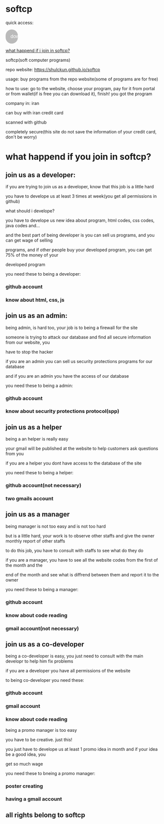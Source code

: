 # softcp

quick access:

<div class="navbar" id="above">
    <div class="dropdown">
        <button class="dropbtn">download
            <i class="fa fa-caret-down"></i>
        </button>
    <div class="dropdown-content">
        <a href="#join-us-as-a-developer">join us as a developer</a>
        </div>
    </div>
</div>

<a href="#what-happend-if-you-join-in-softcp">what happend if i join in softcp?</a>

softcp(soft computer programs)

repo website: https://shulckun.github.io/softcp

usage: buy programs from the repo website(some of programs are for free)

how to use: go to the website, choose your program, pay for it from portal or from wallet(if is free you can download it), finish! you got the program

company in: iran

can buy with iran credit card

scanned with github

completely secure(this site do not save the information of your credit card, don't be worry)

# what happend if you join in softcp?

## join us as a developer:

if you are trying to join us as a developer, know that this job is a little hard

you have to develope us at least 3 times at week(you get all permissions in github)

what should i develope?

you have to develope us new idea about program, html codes, css codes, java codes and...

and the best part of being developer is you can sell us programs, and you can get wage of selling 

programs, and if other people buy your developed program, you can get 75% of the money of your 

developed program

you need these to being a developer:

### github account

### know about html, css, js

## join us as an admin:

being admin, is hard too, your job is to being a firewall for the site

someone is trying to attack our database and find all secure information from our website, you 

have to stop the hacker

if you are an admin you can sell us security protections programs for our database

and if you are an admin you have the access of our database

you need these to being a admin:

### github account

### know about security protections protocol(spp)

## join us as a helper

being a an helper is really easy

your gmail will be published at the website to help customers ask questions from you

if you are a helper you dont have access to the database of the site

you need these to being a helper:

### github account(not necessary)
### two gmails account

## join us as a manager

being manager is not too easy and is not too hard

but is a little hard, your work is to observe other staffs and give the owner monthly report of other staffs

to do this job, you have to consult with staffs to see what do they do

if you are a manager, you have to see all the website codes from the first of the month and the 

end of the month and see what is diffrend between them and report it to the owner

you need these to being a manager: 

### github account
### know about code reading
### gmail account(not necessary)

## join us as a co-developer

being a co-developer is easy, you just need to consult with the main developr to help him fix problems

if you are a developer you have all permissions of the website

to being co-developer you need these:

### github account
### gmail account
### know about code reading

being a promo manager is too easy

you have to be creative. just this!

you just have to develope us at least 1 promo idea in month and if your idea be a good idea, you 

get so much wage

you need these to bneing a promo manager:

### poster creating
### having a gmail account

##                            all rights belong to softcp
<style>
    .navbar {
  overflow: hidden;
  background-color: #00000044;
  font-family: Arial;
  width: 8%;
  -webkit-border-radius: 25px;
  -moz-border-radius: 25px;
  border-radius: 25px;
  background-image:
  -webkit-repeating-linear-gradient(orib,
  rgba(255, 0, 0, 0.685) 0%,
  rgba(40, 68, 230, 0.945) 100%);
}

/* Links inside the navbar */
.navbar a {
  float: left;
  font-size: 16px;
  color: white;
  text-align: center;
  padding: 14px 16px;
  text-decoration: none;
}

/* The dropdown container */
.dropdown {
  float: left;
  overflow: hidden;
}

/* Dropdown button */
.dropdown .dropbtn {
  font-size: 16px;
  border: none;
  outline: none;
  color: white;
  padding: 14px 16px;
  background-color: inherit;
  font-family: inherit; /* Important for vertical align on mobile phones */
  margin: 0; /* Important for vertical align on mobile phones */
}

/* Add a red background color to navbar links on hover */
.navbar a:hover, .dropdown:hover .dropbtn {
    opacity: 0.8;
}

/* Dropdown content (hidden by default) */
.dropdown-content {
  display: none;
  position: absolute;
  background-color: #f9f9f9;
  min-width: 160px;
  box-shadow: 0px 8px 16px 0px #6d111175;
  z-index: 1;
}

/* Links inside the dropdown */
.dropdown-content a {
  float: none;
  color: black;
  padding: 12px 16px;
  text-decoration: none;
  display: block;
  text-align: left;
}

/* Show the dropdown menu on hover */
.dropdown:hover .dropdown-content {
  display: block;
}
.dropdown-content {
  display: none;
  position: absolute;
  background-image:
  -webkit-repeating-linear-gradient(bottom,
  rgba(59, 233, 15, 0.685) 0%,
  rgba(98, 62, 255, 0.945) 100%);
  min-width: 160px;
  box-shadow: 0px 8px 16px 0px #6d111175;
  z-index: 1;
  -webkit-border-radius: 25px;
  -moz-border-radius: 25px;
  border-radius: 25px;
}
</style>